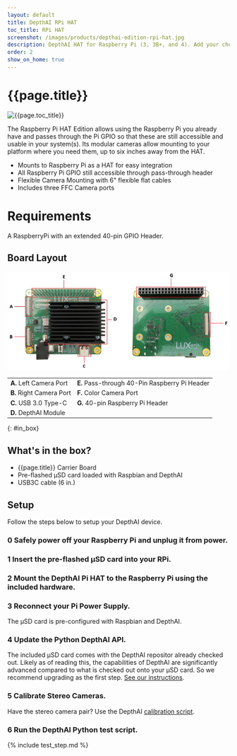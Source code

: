 ```yaml
---
layout: default
title: DepthAI RPi HAT
toc_title: RPi HAT
screenshot: /images/products/depthai-edition-rpi-hat.jpg
description: DepthAI HAT for Raspberry Pi (3, 3B+, and 4). Add your choice of cameras.
order: 2
show_on_home: true
---
```


# {{page.title}}

![{{page.toc_title}}]({{page.screenshot}})

The Raspberry Pi HAT Edition allows using the Raspberry Pi you already have and passes through the Pi GPIO so that these are still accessible and usable in your system(s). Its modular cameras allow mounting to your platform where you need them, up to six inches away from the HAT.

* Mounts to Raspberry Pi as a HAT for easy integration
* All Raspberry Pi GPIO still accessible through pass-through header
* Flexible Camera Mounting with 6" flexible flat cables
* Includes three FFC Camera ports

# Requirements

A RaspberryPi with an extended 40-pin GPIO Header.

## Board Layout

![RPi HAT Labeled](/images/products/labeled/1094.jpg)

<table class="table table-sm">
<tbody>
<tr>
<td><strong>A.</strong> Left Camera Port</td><td><strong>E.</strong> Pass-through 40-Pin Raspberry Pi Header</td></tr>
<tr>
<td><strong>B.</strong> Right Camera Port</td><td><strong>F.</strong> Color Camera Port</td></tr>
<tr>
<td><strong>C.</strong> USB 3.0 Type-C</td><td><strong>G.</strong> 40-pin Raspberry Pi Header</td></tr>
<tr>
<td><strong>D.</strong> DepthAI Module</td><td></td></tr>
</tbody>
</table>


{: #in_box}
## What's in the box?

* {{page.title}} Carrier Board
* Pre-flashed µSD card loaded with Raspbian and DepthAI
* USB3C cable (6 in.)

## Setup

Follow the steps below to setup your DepthAI device.

<h3 class="step js-toc-ignore"><span>0</span> Safely power off your Raspberry Pi and unplug it from power.</h3>

<h3 class="step js-toc-ignore"><span>1</span> Insert the pre-flashed µSD card into your RPi.</h3>

<h3 class="step js-toc-ignore"><span>2</span> Mount the DepthAI Pi HAT to the Raspberry Pi using the included hardware.</h3>

<h3 class="step js-toc-ignore"><span>3</span> Reconnect your Pi Power Supply.</h3>

The µSD card is pre-configured with Raspbian and DepthAI.

<h3 class="step js-toc-ignore"><span>4</span> Update the Python DepthAI API.</h3>

The included µSD card comes with the DepthAI repositor already checked out.  Likely as of reading this, the capabilities of DepthAI are significantly advanced compared to what is checked out onto your µSD card.  So we recommend upgrading as the first step.  [See our instructions](/api#upgrade).

<h3 class="step js-toc-ignore"><span>5</span> Calibrate Stereo Cameras.</h3>

Have the stereo camera pair? Use the DepthAI [calibration script](/products/stereo_camera_pair/#calibration).

<h3 class="step js-toc-ignore"><span>6</span> Run the DepthAI Python test script.</h3>

{% include test_step.md %}
